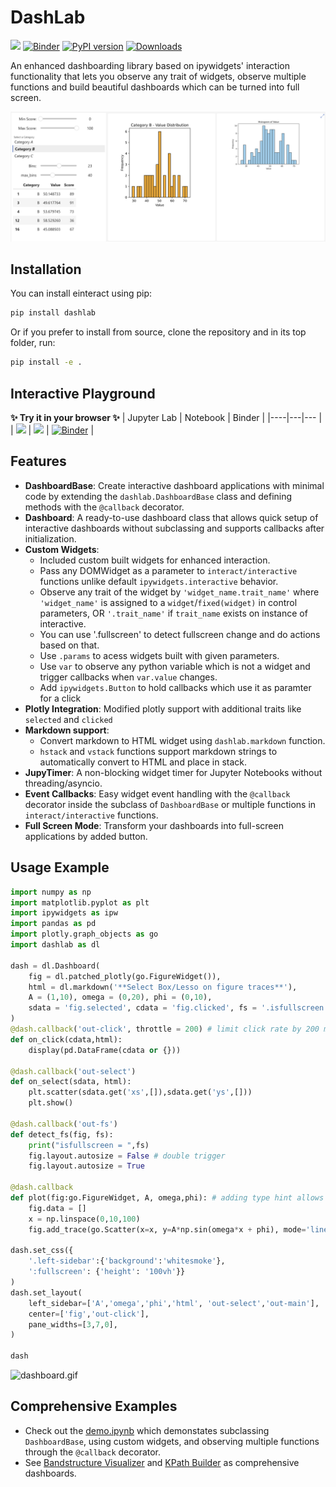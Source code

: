 # DashLab

[![](https://jupyterlite.rtfd.io/en/latest/_static/badge.svg)](https://asaboor-gh.github.io/einteract-docs/notebooks/index.html?path=dashlab.ipynb)
[![Binder](https://mybinder.org/badge_logo.svg)](https://mybinder.org/v2/gh/asaboor-gh/einteract/HEAD?urlpath=%2Fdoc%2Ftree%2Feinteract-demo.ipynb)
[![PyPI version](https://badge.fury.io/py/dashlab.svg)](https://badge.fury.io/py/dashlab)
[![Downloads](https://pepy.tech/badge/dashlab)](https://pepy.tech/project/dashlab)

An enhanced dashboarding library based on ipywidgets' interaction functionality that lets you observe any trait of widgets, observe multiple functions and build beautiful dashboards which can be turned into full screen.

![](interact.png)

## Installation

You can install einteract using pip:

```bash
pip install dashlab
```

Or if you prefer to install from source, clone the repository and in its top folder, run:

```bash
pip install -e .
```

## Interactive Playground
**✨ Try it in your browser ✨**
| Jupyter Lab  | Notebook | Binder |
|----|---|--- |
|  [![](https://jupyterlite.rtfd.io/en/latest/_static/badge.svg)](https://asaboor-gh.github.io/einteract-docs/lab/index.html?path=dashlab.ipynb)  |  [![](https://jupyterlite.rtfd.io/en/latest/_static/badge.svg)](https://asaboor-gh.github.io/einteract-docs/notebooks/index.html?path=dashlab.ipynb) | [![Binder](https://mybinder.org/badge_logo.svg)](https://mybinder.org/v2/gh/asaboor-gh/einteract/HEAD?urlpath=%2Fdoc%2Ftree%2Feinteract-demo.ipynb) |

## Features

- **DashboardBase**: Create interactive dashboard applications with minimal code by extending the `dashlab.DashboardBase` class and defining methods with the `@callback` decorator.
- **Dashboard**: A ready-to-use dashboard class that allows quick setup of interactive dashboards without subclassing and supports callbacks after initialization.
- **Custom Widgets**: 
    - Included custom built widgets for enhanced interaction. 
    - Pass any DOMWidget as a parameter to `interact/interactive` functions unlike default `ipywidgets.interactive` behavior.
    - Observe any trait of the widget by `'widget_name.trait_name'` where `'widget_name'` is assigned to a `widget`/`fixed(widget)` in control parameters, OR `'.trait_name'` if `trait_name` exists on instance of interactive.
    - You can use '.fullscreen' to detect fullscreen change and do actions based on that.
    - Use `.params` to acess widgets built with given parameters.
    - Use `var` to observe any python variable which is not a widget and trigger callbacks when `var.value` changes.
    - Add `ipywidgets.Button` to hold callbacks which use it as paramter for a click
- **Plotly Integration**: Modified plotly support with additional traits like `selected` and `clicked`
- **Markdown support**: 
    - Convert markdown to HTML widget using `dashlab.markdown` function.
    - `hstack` and `vstack` functions support markdown strings to automatically convert to HTML and place in stack.
- **JupyTimer**: A non-blocking widget timer for Jupyter Notebooks without threading/asyncio.
- **Event Callbacks**: Easy widget event handling with the `@callback` decorator inside the subclass of `DashboardBase` or multiple functions in `interact/interactive` functions.
- **Full Screen Mode**: Transform your dashboards into full-screen applications by added button.

## Usage Example

```python
import numpy as np
import matplotlib.pyplot as plt
import ipywidgets as ipw
import pandas as pd
import plotly.graph_objects as go
import dashlab as dl

dash = dl.Dashboard(
    fig = dl.patched_plotly(go.FigureWidget()), 
    html = dl.markdown('**Select Box/Lesso on figure traces**'),
    A = (1,10), omega = (0,20), phi = (0,10),
    sdata = 'fig.selected', cdata = 'fig.clicked', fs = '.isfullscreen',
)
@dash.callback('out-click', throttle = 200) # limit click rate by 200 ms
def on_click(cdata,html):
    display(pd.DataFrame(cdata or {}))

@dash.callback('out-select')
def on_select(sdata, html):
    plt.scatter(sdata.get('xs',[]),sdata.get('ys',[]))
    plt.show()

@dash.callback('out-fs')
def detect_fs(fig, fs):
    print("isfullscreen = ",fs)
    fig.layout.autosize = False # double trigger
    fig.layout.autosize = True

@dash.callback
def plot(fig:go.FigureWidget, A, omega,phi): # adding type hint allows auto-completion inside function
    fig.data = []
    x = np.linspace(0,10,100)
    fig.add_trace(go.Scatter(x=x, y=A*np.sin(omega*x + phi), mode='lines+markers'))

dash.set_css({
    '.left-sidebar':{'background':'whitesmoke'},
    ':fullscreen': {'height': '100vh'}}
)
dash.set_layout(
    left_sidebar=['A','omega','phi','html', 'out-select','out-main'], 
    center=['fig','out-click'], 
    pane_widths=[3,7,0],
)

dash
```
![dashboard.gif](dashboard.gif)

## Comprehensive Examples
- Check out the [demo.ipynb](demo.ipynb) which demonstates subclassing `DashboardBase`, using custom widgets, and observing multiple functions through the `@callback` decorator.
- See [Bandstructure Visualizer](https://github.com/asaboor-gh/ipyvasp/blob/d181ba9a1789368c5d8bc1460be849c34dcbe341/ipyvasp/widgets.py#L642) and [KPath Builder](https://github.com/asaboor-gh/ipyvasp/blob/d181ba9a1789368c5d8bc1460be849c34dcbe341/ipyvasp/widgets.py#L935) as comprehensive dashboards.
